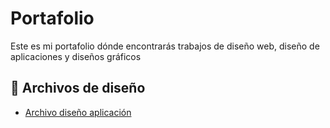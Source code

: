 # Portafolio
Este es mi portafolio dónde encontrarás trabajos de diseño web, diseño de aplicaciones y diseños gráficos

## 📂 Archivos de diseño
- [Archivo diseño aplicación](https://github.com/Fromero1898/Portafolio/releases/tag/v1.0)
